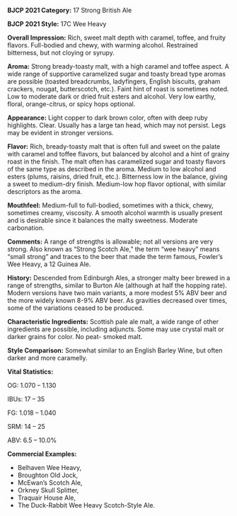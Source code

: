 <b>BJCP 2021 Category:</b> 17 Strong British Ale

<b>BJCP 2021 Style:</b> 17C Wee Heavy

<b>Overall Impression:</b> Rich, sweet malt depth with caramel,
toffee, and fruity flavors. Full-bodied and chewy, with warming
alcohol. Restrained bitterness, but not cloying or syrupy.

<b>Aroma:</b> Strong bready-toasty malt, with a high caramel and
toffee aspect. A wide range of supportive caramelized sugar and
toasty bread type aromas are possible (toasted breadcrumbs,
ladyfingers, English biscuits, graham crackers, nougat,
butterscotch, etc.). Faint hint of roast is sometimes noted. Low
to moderate dark or dried fruit esters and alcohol. Very low
earthy, floral, orange-citrus, or spicy hops optional.

<b>Appearance:</b> Light copper to dark brown color, often with
deep ruby highlights. Clear. Usually has a large tan head, which
may not persist. Legs may be evident in stronger versions.

<b>Flavor:</b> Rich, bready-toasty malt that is often full and sweet
on the palate with caramel and toffee flavors, but balanced by
alcohol and a hint of grainy roast in the finish. The malt often
has caramelized sugar and toasty flavors of the same type as
described in the aroma. Medium to low alcohol and esters
(plums, raisins, dried fruit, etc.). Bitterness low in the balance,
giving a sweet to medium-dry finish. Medium-low hop flavor
optional, with similar descriptors as the aroma.

<b>Mouthfeel:</b> Medium-full to full-bodied, sometimes with a
thick, chewy, sometimes creamy, viscosity. A smooth alcohol
warmth is usually present and is desirable since it balances the
malty sweetness. Moderate carbonation.

<b>Comments:</b> A range of strengths is allowable; not all versions
are very strong. Also known as “Strong Scotch Ale,” the term
“wee heavy” means “small strong” and traces to the beer that
made the term famous, Fowler’s Wee Heavy, a 12 Guinea Ale.

<b>History:</b> Descended from Edinburgh Ales, a stronger malty
beer brewed in a range of strengths, similar to Burton Ale
(although at half the hopping rate). Modern versions have two
main variants, a more modest 5% ABV beer and the more
widely known 8-9% ABV beer. As gravities decreased over
times, some of the variations ceased to be produced.

<b>Characteristic Ingredients:</b> Scottish pale ale malt, a wide
range of other ingredients are possible, including adjuncts.
Some may use crystal malt or darker grains for color. No peat-
smoked malt.

<b>Style Comparison:</b> Somewhat similar to an English Barley
Wine, but often darker and more caramelly.

<b>Vital Statistics:</b>

OG: 1.070 – 1.130

IBUs: 17 – 35

FG: 1.018 – 1.040

SRM: 14 – 25

ABV: 6.5 – 10.0%

<b>Commercial Examples:</b>
- Belhaven Wee Heavy,
- Broughton Old Jock,
- McEwan’s Scotch Ale,
- Orkney Skull Splitter,
- Traquair House Ale,
- The Duck-Rabbit Wee Heavy Scotch-Style Ale.
